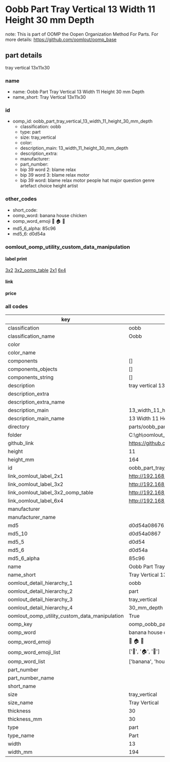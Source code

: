 # Oobb Part Tray Vertical 13 Width 11 Height 30 mm Depth  

note: This is part of OOMP the Oopen Organization Method For Parts. For more details: https://github.com/oomlout/oomp_base

##  part details
  



tray vertical 13x11x30



### name
* name: Oobb Part Tray Vertical 13 Width 11 Height 30 mm Depth
* name_short: Tray Vertical 13x11x30 
### id
* oomp_id: oobb_part_tray_vertical_13_width_11_height_30_mm_depth
  * classification: oobb
  * type: part
  * size: tray_vertical
  * color: 
  * description_main: 13_width_11_height_30_mm_depth
  * description_extra: 
  * manufacturer: 
  * part_number: 
  * bip 39 word 2: blame relax
  * bip 39 word 3: blame relax motor
  * bip 39 word: blame relax motor people hat major question genre artefact choice height artist

### other_codes
* short_code: 
* oomp_word: banana house chicken
* oomp_word_emoji :banana: :house: :chicken:
* md5_6_alpha: 85c96
* md5_6: d0d54a






### oomlout_oomp_utility_custom_data_manipulation
#### label print
[3x2](http://192.168.1.245:1112/?label=oomp%2085c96)
[3x2_oomp_table](http://192.168.1.108:1112/?label=oomp%2085c96)
[2x1](http://192.168.1.242:1112/?label=oomp%2085c96)
[6x4](http://192.168.1.55:1112/?label=oomp%2085c96)    

#### link

                              

#### price







### all codes 
| key | value |  
| --- | --- |  
| classification | oobb |  
| classification_name | Oobb |  
| color |  |  
| color_name |  |  
| components | [] |  
| components_objects | [] |  
| components_string | [] |  
| description | tray vertical 13x11x30 |  
| description_extra |  |  
| description_extra_name |  |  
| description_main | 13_width_11_height_30_mm_depth |  
| description_main_name | 13 Width 11 Height 30 mm Depth |  
| directory | parts/oobb_part_tray_vertical_13_width_11_height_30_mm_depth |  
| folder | C:\gh\oomlout_oobb_version_4_generated_parts\parts\oobb_part_tray_vertical_13_width_11_height_30_mm_depth |  
| github_link | https://github.com/oomlout/oomlout_oomp_part_src/tree/main/parts/oobb_part_tray_vertical_13_width_11_height_30_mm_depth |  
| height | 11 |  
| height_mm | 164 |  
| id | oobb_part_tray_vertical_13_width_11_height_30_mm_depth |  
| link_oomlout_label_2x1 | http://192.168.1.242:1112/?label=oomp%2085c96 |  
| link_oomlout_label_3x2 | http://192.168.1.245:1112/?label=oomp%2085c96 |  
| link_oomlout_label_3x2_oomp_table | http://192.168.1.108:1112/?label=oomp%2085c96 |  
| link_oomlout_label_6x4 | http://192.168.1.55:1112/?label=oomp%2085c96 |  
| manufacturer |  |  
| manufacturer_name |  |  
| md5 | d0d54a08676115f219b4ca2d20ed40b9 |  
| md5_10 | d0d54a0867 |  
| md5_5 | d0d54 |  
| md5_6 | d0d54a |  
| md5_6_alpha | 85c96 |  
| name | Oobb Part Tray Vertical 13 Width 11 Height 30 mm Depth |  
| name_short | Tray Vertical 13x11x30  |  
| oomlout_detail_hierarchy_1 | oobb |  
| oomlout_detail_hierarchy_2 | part |  
| oomlout_detail_hierarchy_3 | tray_vertical |  
| oomlout_detail_hierarchy_4 | 30_mm_depth |  
| oomlout_oomp_utility_custom_data_manipulation | True |  
| oomp_key | oomp_oobb_part_tray_vertical_13_width_11_height_30_mm_depth |  
| oomp_word | banana house chicken |  
| oomp_word_emoji | :banana: :house: :chicken: |  
| oomp_word_emoji_list | [':banana:', ':house:', ':chicken:'] |  
| oomp_word_list | ['banana', 'house', 'chicken'] |  
| part_number |  |  
| part_number_name |  |  
| short_name |  |  
| size | tray_vertical |  
| size_name | Tray Vertical |  
| thickness | 30 |  
| thickness_mm | 30 |  
| type | part |  
| type_name | Part |  
| width | 13 |  
| width_mm | 194 |  

